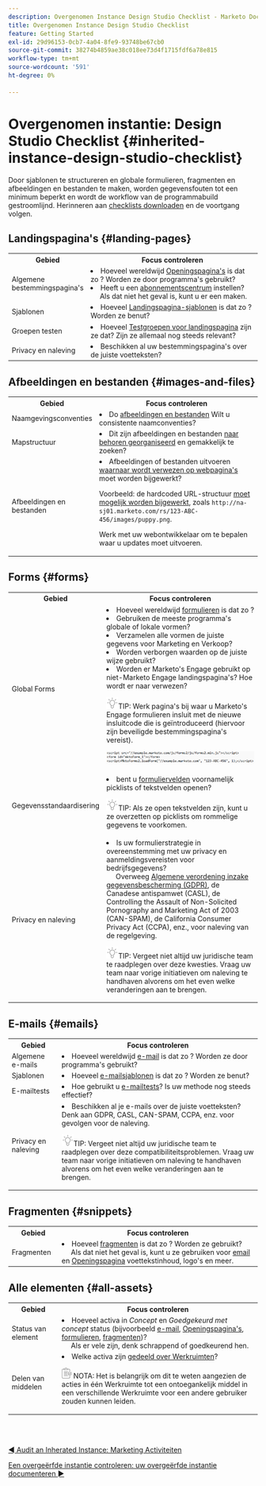 ```yaml
---
description: Overgenomen Instance Design Studio Checklist - Marketo Docs - Productdocumentatie
title: Overgenomen Instance Design Studio Checklist
feature: Getting Started
exl-id: 29d96153-0cb7-4a04-8fe9-93748be67cb0
source-git-commit: 38274b4859ae38c018ee73d4f1715fdf6a78e815
workflow-type: tm+mt
source-wordcount: '591'
ht-degree: 0%

---
```


# Overgenomen instantie: Design Studio Checklist {#inherited-instance-design-studio-checklist}

Door sjablonen te structureren en globale formulieren, fragmenten en afbeeldingen en bestanden te maken, worden gegevensfouten tot een minimum beperkt en wordt de workflow van de programmabuild gestroomlijnd. Herinneren aan [checklists downloaden](/help/marketo/getting-started/inheriting-a-marketo-engage-instance/assets/adobe-marketo-engage-inherited-instance-admin-checklist.xlsx) en de voortgang volgen.

## Landingspagina&#39;s {#landing-pages}

<table style="table-layout:auto"> 
 <tbody> 
  <tr> 
   <th style="width:20%">Gebied</th> 
   <th>Focus controleren</th>
  </tr> 
  <tr> 
   <td>Algemene bestemmingspagina's</td> 
   <td><li>Hoeveel wereldwijd <a href="/help/marketo/product-docs/demand-generation/landing-pages/understanding-landing-pages/understanding-free-form-vs-guided-landing-pages.md" target="_blank">Openingspagina's</a> is dat zo ? Worden ze door programma's gebruikt?</li>
   <li>Heeft u een <a href="https://experienceleague.adobe.com/docs/marketo-learn/tutorials/lead-and-data-management/subscription-center-learn.html" target="_blank">abonnementscentrum</a> instellen?
   <br/>     Als dat niet het geval is, kunt u er een maken.</li></td>
  </tr>
  <tr> 
   <td>Sjablonen</td> 
   <td><li>Hoeveel <a href="/help/marketo/product-docs/demand-generation/landing-pages/landing-page-templates/edit-a-marketo-landing-page-template.md" target="_blank">Landingspagina-sjablonen</a> is dat zo ? Worden ze benut?</li></td>
  </tr>
  <tr> 
   <td>Groepen testen</td> 
   <td><li>Hoeveel <a href="/help/marketo/product-docs/demand-generation/landing-pages/understanding-landing-pages/landing-page-test-groups.md" target="_blank">Testgroepen voor landingspagina</a> zijn ze dat? Zijn ze allemaal nog steeds relevant?</li></td>
  </tr>
   <tr> 
   <td>Privacy en naleving</td> 
   <td><li>Beschikken al uw bestemmingspagina's over de juiste voetteksten?</li></td>
  </tr>
 </tbody> 
</table>

## Afbeeldingen en bestanden {#images-and-files}

<table style="table-layout:auto"> 
 <tbody> 
  <tr> 
   <th style="width:20%">Gebied</th> 
   <th>Focus controleren</th>
  </tr> 
  <tr> 
   <td>Naamgevingsconventies</td> 
   <td><li>Do <a href="/help/marketo/product-docs/demand-generation/images-and-files/add-images-and-files-to-marketo.md" target="_blank">afbeeldingen en bestanden</a> Wilt u consistente naamconventies?</li></td>
  </tr>
  <tr> 
   <td>Mapstructuur</td> 
   <td><li>Dit zijn afbeeldingen en bestanden <a href="/help/marketo/product-docs/demand-generation/images-and-files/organize-your-images-and-files-using-folders.md" target="_blank">naar behoren georganiseerd</a> en gemakkelijk te zoeken?</li></td>
  </tr>
  <tr> 
   <td>Afbeeldingen en bestanden</td> 
   <td><li>Afbeeldingen of bestanden uitvoeren <a href="/help/marketo/product-docs/demand-generation/images-and-files/find-the-url-of-an-uploaded-image-or-file.md" target="_blank">waarnaar wordt verwezen op webpagina's</a> moet worden bijgewerkt? 
   <p>Voorbeeld: de hardcoded URL-structuur <a href="https://nation.marketo.com/t5/product-documents/upcoming-changes-to-design-studio-urls/ta-p/306632#_Toc54870361" target="_blank">moet mogelijk worden bijgewerkt</a>, zoals <code>http://na-sj01.marketo.com/rs/123-ABC-456/images/puppy.png</code>. 
   <p>Werk met uw webontwikkelaar om te bepalen waar u updates moet uitvoeren.</li></td>
  </tr>
 </tbody> 
</table>

## Forms {#forms}

<table style="table-layout:auto"> 
 <tbody> 
  <tr> 
   <th style="width:20%">Gebied</th> 
   <th>Focus controleren</th>
  </tr> 
  <tr> 
   <td>Global Forms</td> 
   <td><li>Hoeveel wereldwijd <a href="/help/marketo/product-docs/demand-generation/forms/creating-a-form/create-a-form.md" target="_blank">formulieren</a> is dat zo ?</li>
<li>Gebruiken de meeste programma's globale of lokale vormen?</li>
<li>Verzamelen alle vormen de juiste gegevens voor Marketing en Verkoop?</li>
<li>Worden verborgen waarden op de juiste wijze gebruikt?</li>
<li>Worden er Marketo's Engage gebruikt op niet-Marketo Engage landingspagina's? Hoe wordt er naar verwezen?</li>
<p><img src="assets/tip-icon.png" alt="pictogram tip">TIP: Werk pagina's bij waar u Marketo's Engage formulieren insluit met de nieuwe insluitcode die is geïntroduceerd (hiervoor zijn beveiligde bestemmingspagina's vereist).
<p><a href="/help/marketo/getting-started/inheriting-a-marketo-engage-instance/assets/design-studio-checklist-2.png" target="_blank"><img src="assets/design-studio-checklist-1.png" alt="codeminiatuur"></a>
</td>
  </tr>
  <tr> 
   <td>Gegevensstandaardisering</td> 
   <td><li>bent u <a href="/help/marketo/product-docs/demand-generation/forms/form-fields/add-a-fieldset-to-a-form.md" target="_blank">formuliervelden</a> voornamelijk picklists of tekstvelden openen?</li>
<p><img src="assets/tip-icon.png" alt="pictogram tip">TIP: Als ze open tekstvelden zijn, kunt u ze overzetten op picklists om rommelige gegevens te voorkomen.</td>
  </tr>
  <tr> 
   <td>Privacy en naleving</td> 
   <td><li>Is uw formulierstrategie in overeenstemming met uw privacy en aanmeldingsvereisten voor bedrijfsgegevens? 
   <br/>     Overweeg <a href="https://business.adobe.com/resources/ebooks/the-gdpr-and-the-marketer.html" target="_blank">Algemene verordening inzake gegevensbescherming (GDPR)</a>, de Canadese antispamwet (CASL), de Controlling the Assault of Non-Solicited Pornography and Marketing Act of 2003 (CAN-SPAM), de California Consumer Privacy Act (CCPA), enz., voor naleving van de regelgeving.</li>
<p><img src="assets/tip-icon.png" alt="pictogram tip">TIP: Vergeet niet altijd uw juridische team te raadplegen over deze kwesties. Vraag uw team naar vorige initiatieven om naleving te handhaven alvorens om het even welke veranderingen aan te brengen.</td>
  </tr>
 </tbody> 
</table>

## E-mails {#emails}

<table style="table-layout:auto"> 
 <tbody> 
  <tr> 
   <th style="width:20%">Gebied</th> 
   <th>Focus controleren</th>
  </tr> 
  <tr> 
   <td>Algemene e-mails</td> 
   <td><li>Hoeveel wereldwijd <a href="/help/marketo/product-docs/email-marketing/general/creating-an-email/create-an-email.md" target="_blank">e-mail</a> is dat zo ? Worden ze door programma's gebruikt?</li></td>
  </tr>
  <tr> 
   <td>Sjablonen</td> 
   <td><li>Hoeveel <a href="/help/marketo/product-docs/email-marketing/general/email-editor-2/create-an-email-template.md" target="_blank">e-mailsjablonen</a> is dat zo ? Worden ze benut?</li></td>
  </tr>
  <tr> 
   <td>E-mailtests</td> 
   <td><li>Hoe gebruikt u <a href="/help/marketo/product-docs/email-marketing/email-programs/email-program-actions/email-test-a-b-test/understanding-email-testing-options.md" target="_blank">e-mailtests</a>? Is uw methode nog steeds effectief?</li></td>
  </tr>
  </tr>
  <tr> 
   <td>Privacy en naleving</td> 
   <td><li>Beschikken al je e-mails over de juiste voetteksten? Denk aan GDPR, CASL, CAN-SPAM, CCPA, enz. voor gevolgen voor de naleving.</li>
<p><img src="assets/tip-icon.png" alt="pictogram tip">TIP: Vergeet niet altijd uw juridische team te raadplegen over deze compatibiliteitsproblemen. Vraag uw team naar vorige initiatieven om naleving te handhaven alvorens om het even welke veranderingen aan te brengen.</td>
  </tr>
 </tbody> 
</table>

## Fragmenten {#snippets}

<table style="table-layout:auto"> 
 <tbody> 
  <tr> 
   <th style="width:20%">Gebied</th> 
   <th>Focus controleren</th>
  </tr> 
  <tr> 
   <td>Fragmenten</td> 
   <td><li>Hoeveel <a href="/help/marketo/product-docs/personalization/segmentation-and-snippets/snippets/create-a-snippet.md" target="_blank">fragmenten</a> is dat zo ? Worden ze gebruikt? 
   <br/>     Als dat niet het geval is, kunt u ze gebruiken voor <a href="/help/marketo/product-docs/email-marketing/general/functions-in-the-editor/add-a-snippet-to-an-email.md" target="_blank">email</a> en <a href="/help/marketo/product-docs/demand-generation/landing-pages/personalizing-landing-pages/add-a-snippet-to-a-landing-page.md" target="_blank">Openingspagina</a> voettekstinhoud, logo's en meer.</li></td>
  </tr>
 </tbody> 
</table>

## Alle elementen {#all-assets}

<table style="table-layout:auto"> 
 <tbody> 
  <tr> 
   <th style="width:20%">Gebied</th> 
   <th>Focus controleren</th>
  </tr> 
  <tr> 
   <td>Status van element</td> 
   <td><li>Hoeveel activa in <i>Concept</i> en <i>Goedgekeurd met concept</i> status (bijvoorbeeld <a href="/help/marketo/product-docs/email-marketing/general/creating-an-email/approve-an-email.md" target="_blank">e-mail</a>, <a href="/help/marketo/product-docs/demand-generation/landing-pages/understanding-landing-pages/approve-unapprove-or-delete-a-landing-page.md#approve-a-landing-page" target="_blank">Openingspagina's</a>, <a href="/help/marketo/product-docs/demand-generation/forms/creating-a-form/approve-a-form.md" target="_blank">formulieren</a>, <a href="/help/marketo/product-docs/personalization/segmentation-and-snippets/snippets/approve-a-snippet.md" target="_blank">fragmenten</a>)?
   <br/>     Als er vele zijn, denk schrappend of goedkeurend hen.</li></td>
  </tr>
  <tr> 
   <td>Delen van middelen</td> 
   <td><li>Welke activa zijn <a href="/help/marketo/product-docs/administration/workspaces-and-person-partitions/understanding-workspaces-and-person-partitions.md#sharing-across-workspaces" target="_blank">gedeeld over Werkruimten</a>?</li>
   <p><img src="assets/note-icon.png" alt="notitiepictogram"> NOTA: Het is belangrijk om dit te weten aangezien de acties in één Werkruimte tot een ontoegankelijk middel in een verschillende Werkruimte voor een andere gebruiker zouden kunnen leiden.</td>
  </tr>
 </tbody> 
</table>

<br> 

[◄ Audit an Inherated Instance: Marketing Activiteiten](/help/marketo/getting-started/inheriting-a-marketo-engage-instance/marketing-activities-checklist.md)

[Een overgeërfde instantie controleren: uw overgeërfde instantie documenteren ►](/help/marketo/getting-started/inheriting-a-marketo-engage-instance/document-your-setup.md)
